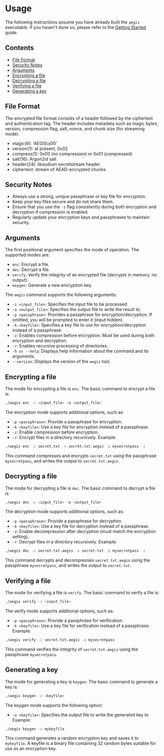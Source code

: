 # Usage

The following instructions assume you have already built the `aegis` executable. If you haven't done so, please refer to the [Getting Started](getting_started.md) guide.

## Contents

- [File Format](#file-format)
- [Security Notes](#security-notes)
- [Arguments](#arguments)
- [Encrypting a file](#encrypting-a-file)
- [Decrypting a file](#decrypting-a-file)
- [Verifying a file](#verifying-a-file)
- [Generating a key](#generating-a-key)

## File Format

The encrypted file format consists of a header followed by the ciphertext and authentication tag. The header includes metadata such as magic bytes, version, compression flag, salt, nonce, and chunk size (for streaming mode).

- magic(6): 'AEGIS\x00'
- version(1): at present, 0x02
- compress(1): 0x00 (no compression) or 0x01 (compressed)
- salt(16): Argon2id salt
- header(24): libsodium secretstream header
- ciphertext: stream of AEAD-encrypted chunks

## Security Notes

- Always use a strong, unique passphrase or key file for encryption.
- Keep your key files secure and do not share them.
- Ensure that you use the `-z` flag consistently during both encryption and decryption if compression is enabled.
- Regularly update your encryption keys and passphrases to maintain security.

## Arguments

The first positional argument specifies the mode of operation. The supported modes are:

- `enc`: Encrypt a file.
- `dec`: Decrypt a file.
- `verify`: Verify the integrity of an encrypted file (decrypts in memory, no output).
- `keygen`: Generate a new encryption key.

The `aegis` command supports the following arguments:

- `-i <input_file>`: Specifies the input file to be processed.
- `-o <output_file>`: Specifies the output file to write the result to.
- `-p <passphrase>`: Provides a passphrase for encryption/decryption. If omitted, you will be prompted to enter it (input hidden).
- `-k <keyfile>`: Specifies a key file to use for encryption/decryption instead of a passphrase.
- `-z`: Enables compression before encryption. Must be used during both encryption and decryption.
- `-r`: Enables recursive processing of directories.
- `-h or --help`: Displays help information about the command and its arguments.
- `--version`: Displays the version of the `aegis` tool.

## Encrypting a file

The mode for encrypting a file is `enc`. The basic command to encrypt a file is:

```bash
./aegis enc -i <input_file> -o <output_file>
```

The encryption mode supports additional options, such as:

- `-p <passphrase>`: Provide a passphrase for encryption.
- `-k <keyfile>`: Use a key file for encryption instead of a passphrase.
- `-z`: Enable compression before encryption.
- `-r`: Encrypt files in a directory recursively.
  Example:

```bash
./aegis enc -i secret.txt -o secret.txt.aegis -p mysecretpass -z
```

This command compresses and encrypts `secret.txt` using the passphrase `mysecretpass`, and writes the output to `secret.txt.aegis`.

## Decrypting a file

The mode for decrypting a file is `dec`. The basic command to decrypt a file is:

```bash
./aegis dec -i <input_file> -o <output_file>
```

The decryption mode supports additional options, such as:

- `-p <passphrase>`: Provide a passphrase for decryption.
- `-k <keyfile>`: Use a key file for decryption instead of a passphrase.
- `-z`: Enable decompression after decryption (must match the encryption setting).
- `-r`: Decrypt files in a directory recursively.
  Example:

```bash
./aegis dec -i secret.txt.aegis -o secret.txt -p mysecretpass -z
```

This command decrypts and decompresses `secret.txt.aegis` using the passphrase `mysecretpass`, and writes the output to `secret.txt`.

## Verifying a file

The mode for verifying a file is `verify`. The basic command to verify a file is:

```bash
./aegis verify -i <input_file>
```

The verify mode supports additional options, such as:

- `-p <passphrase>`: Provide a passphrase for verification.
- `-k <keyfile>`: Use a key file for verification instead of a passphrase.
  Example:

```bash
./aegis verify -i secret.txt.aegis -p mysecretpass
```

This command verifies the integrity of `secret.txt.aegis` using the passphrase `mysecretpass`.

## Generating a key

The mode for generating a key is `keygen`. The basic command to generate a key is:

```bash
./aegis keygen -o <keyfile>
```

The keygen mode supports the following option:

- `-o <keyfile>`: Specifies the output file to write the generated key to
  Example:

```bash
./aegis keygen -o mykeyfile
```

This command generates a random encryption key and saves it to `mykeyfile`.
A keyfile is a binary file containing 32 random bytes suitable for use as an encryption key.

